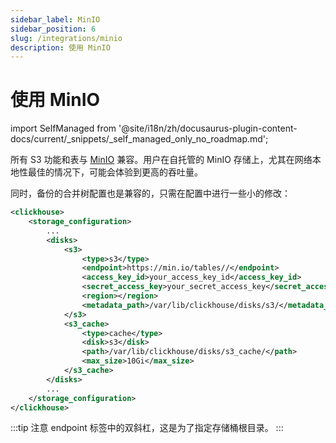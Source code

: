 ```yaml
---
sidebar_label: MinIO
sidebar_position: 6
slug: /integrations/minio
description: 使用 MinIO
---
```



# 使用 MinIO

import SelfManaged from '@site/i18n/zh/docusaurus-plugin-content-docs/current/_snippets/_self_managed_only_no_roadmap.md';

<SelfManaged />

所有 S3 功能和表与 [MinIO](https://min.io/) 兼容。用户在自托管的 MinIO 存储上，尤其在网络本地性最佳的情况下，可能会体验到更高的吞吐量。

同时，备份的合并树配置也是兼容的，只需在配置中进行一些小的修改：

```xml
<clickhouse>
    <storage_configuration>
        ...
        <disks>
            <s3>
                <type>s3</type>
                <endpoint>https://min.io/tables//</endpoint>
                <access_key_id>your_access_key_id</access_key_id>
                <secret_access_key>your_secret_access_key</secret_access_key>
                <region></region>
                <metadata_path>/var/lib/clickhouse/disks/s3/</metadata_path>
            </s3>
            <s3_cache>
                <type>cache</type>
                <disk>s3</disk>
                <path>/var/lib/clickhouse/disks/s3_cache/</path>
                <max_size>10Gi</max_size>
            </s3_cache>
        </disks>
        ...
    </storage_configuration>
</clickhouse>
```

:::tip
注意 endpoint 标签中的双斜杠，这是为了指定存储桶根目录。
:::
